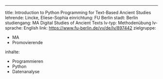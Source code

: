 ---
title: Introduction to Python Programming for Text-Based Ancient Studies
lehrende: Lincke, Eliese-Sophia
einrichtung: FU Berlin
stadt: Berlin
studiengang: MA Digital Studies of Ancient Texts
lv-typ: Methodenübung
lv-sprache: English
link: https://www.fu-berlin.de/vv/de/lv/897442
zielgruppe:
  - MA
  - Promovierende

inhalte:
  - Programmieren
  - Python
  - Datenanalyse